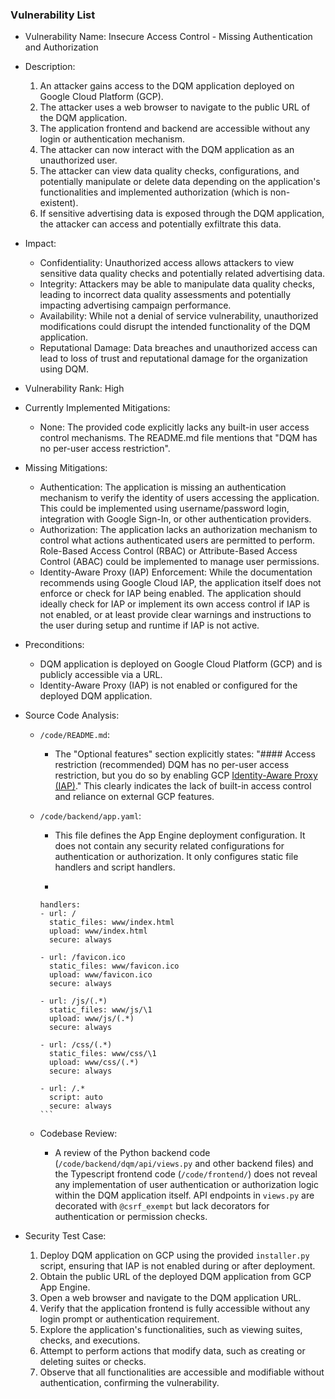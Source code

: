 ### Vulnerability List

* Vulnerability Name: Insecure Access Control - Missing Authentication and Authorization

* Description:
    1. An attacker gains access to the DQM application deployed on Google Cloud Platform (GCP).
    2. The attacker uses a web browser to navigate to the public URL of the DQM application.
    3. The application frontend and backend are accessible without any login or authentication mechanism.
    4. The attacker can now interact with the DQM application as an unauthorized user.
    5. The attacker can view data quality checks, configurations, and potentially manipulate or delete data depending on the application's functionalities and implemented authorization (which is non-existent).
    6. If sensitive advertising data is exposed through the DQM application, the attacker can access and potentially exfiltrate this data.

* Impact:
    - Confidentiality: Unauthorized access allows attackers to view sensitive data quality checks and potentially related advertising data.
    - Integrity: Attackers may be able to manipulate data quality checks, leading to incorrect data quality assessments and potentially impacting advertising campaign performance.
    - Availability: While not a denial of service vulnerability, unauthorized modifications could disrupt the intended functionality of the DQM application.
    - Reputational Damage: Data breaches and unauthorized access can lead to loss of trust and reputational damage for the organization using DQM.

* Vulnerability Rank: High

* Currently Implemented Mitigations:
    - None: The provided code explicitly lacks any built-in user access control mechanisms. The README.md file mentions that "DQM has no per-user access restriction".

* Missing Mitigations:
    - Authentication: The application is missing an authentication mechanism to verify the identity of users accessing the application. This could be implemented using username/password login, integration with Google Sign-In, or other authentication providers.
    - Authorization:  The application lacks an authorization mechanism to control what actions authenticated users are permitted to perform. Role-Based Access Control (RBAC) or Attribute-Based Access Control (ABAC) could be implemented to manage user permissions.
    - Identity-Aware Proxy (IAP) Enforcement: While the documentation recommends using Google Cloud IAP, the application itself does not enforce or check for IAP being enabled. The application should ideally check for IAP or implement its own access control if IAP is not enabled, or at least provide clear warnings and instructions to the user during setup and runtime if IAP is not active.

* Preconditions:
    - DQM application is deployed on Google Cloud Platform (GCP) and is publicly accessible via a URL.
    - Identity-Aware Proxy (IAP) is not enabled or configured for the deployed DQM application.

* Source Code Analysis:
    - `/code/README.md`:
        -  The "Optional features" section explicitly states: "#### Access restriction (recommended) DQM has no per-user access restriction, but you do so by enabling GCP [Identity-Aware Proxy (IAP)](https://cloud.google.com/iap/docs/app-engine-quickstart)." This clearly indicates the lack of built-in access control and reliance on external GCP features.

    - `/code/backend/app.yaml`:
        - This file defines the App Engine deployment configuration. It does not contain any security related configurations for authentication or authorization. It only configures static file handlers and script handlers.
        -  ```yaml
          handlers:
          - url: /
            static_files: www/index.html
            upload: www/index.html
            secure: always

          - url: /favicon.ico
            static_files: www/favicon.ico
            upload: www/favicon.ico
            secure: always

          - url: /js/(.*)
            static_files: www/js/\1
            upload: www/js/(.*)
            secure: always

          - url: /css/(.*)
            static_files: www/css/\1
            upload: www/css/(.*)
            secure: always

          - url: /.*
            script: auto
            secure: always
          ```

    - Codebase Review:
        - A review of the Python backend code (`/code/backend/dqm/api/views.py` and other backend files) and the Typescript frontend code (`/code/frontend/`) does not reveal any implementation of user authentication or authorization logic within the DQM application itself. API endpoints in `views.py` are decorated with `@csrf_exempt` but lack decorators for authentication or permission checks.

* Security Test Case:
    1. Deploy DQM application on GCP using the provided `installer.py` script, ensuring that IAP is not enabled during or after deployment.
    2. Obtain the public URL of the deployed DQM application from GCP App Engine.
    3. Open a web browser and navigate to the DQM application URL.
    4. Verify that the application frontend is fully accessible without any login prompt or authentication requirement.
    5. Explore the application's functionalities, such as viewing suites, checks, and executions.
    6. Attempt to perform actions that modify data, such as creating or deleting suites or checks.
    7. Observe that all functionalities are accessible and modifiable without authentication, confirming the vulnerability.
